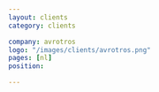 ```yaml
---
layout: clients
category: clients

company: avrotros
logo: "/images/clients/avrotros.png"
pages: [nl]
position: 

---
```


